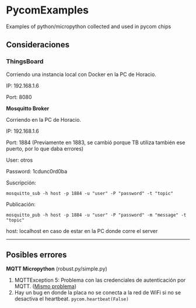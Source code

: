 # PycomExamples
Examples of python/micropython collected and used in pycom chips

## Consideraciones

### ThingsBoard
Corriendo una instancia local con Docker en la PC de Horacio.

IP: 192.168.1.6

Port: 8080

**Mosquitto Broker**

Corriendo en la PC de Horacio.

IP: 192.168.1.6

Port: 1884 (Previamente en 1883, se cambió porque TB utiliza también ese puerto, por lo que daba errores)

User: otros

Password: 1cdunc0rd0ba

Suscripción:

`mosquitto_sub -h host -p 1884 -u "user" -P "password" -t "topic"`


Publicación:

`mosquitto_pub -h host -p 1884 -u "user" -P "password" -m "message" -t "topic"`

host: localhost en caso de estar en la PC donde corre el server

---

## Posibles errores
**MQTT Micropython** (robust.py/simple.py)
1. MQTTException 5: Problema con las credenciales de autenticación por MQTT. ([Mismo problema](https://forum.micropython.org/viewtopic.php?t=4412))
2. Hay un bug en donde la placa no se conecta a la red de WiFi si no se desactiva el heartbeat. `pycom.heartbeat(False)`
